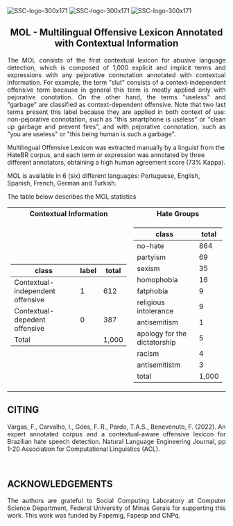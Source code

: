 ![SSC-logo-300x171](https://github.com/franciellevargas/HateBR/blob/5611312b1573cb1e5689fae64ab4ede88502ed78/.github/Logo-DCCUFMG.jpg)
![SSC-logo-300x171](https://github.com/franciellevargas/HateBR/blob/7e5fe34063f89296b17f8c255b89360dfef75761/.github/icmc.png)     ![SSC-logo-300x171](https://github.com/franciellevargas/HateBR/blob/1c2ecbc54df5719102d068370b3eca9dacea8334/.github/locus_media.png)



<h2 align="center"> MOL - Multilingual Offensive Lexicon Annotated with Contextual Information </h2>  

<p align="justify"> The MOL consists of the first contextual lexicon for abusive language detection, which is composed of 1,000 explicit and implicit terms and expressions with any pejorative connotation annotated with contextual information. For example, the term "slut" consists of a context-independent offensive term because in general this term is mostly applied only with pejorative conotation. On the other hand, the terms "useless" and "garbage" are classified as context-dependent offensive. Note that two last terms present this label because they are applied in both context of use: non-pejorative connotation, such as "this smartphone is useless" or "clean up garbage and prevent fires", and with pejorative connotation, such as "you are useless" or "this being human is such a garbage". </p>

Multilingual Offensive Lexicon was extracted manually by a linguist from the HateBR corpus, and each term or expression was annotated by three different annotators, obtaining a high human agreement score (73% Kappa). 

MOL is available in 6 (six) different languages: Portuguese, English, Spanish, French, German and Turkish.


The table below describes the MOL statistics
<div align="center">
<table> 
<tr><th>Contextual Information</th><th>Hate Groups </th></tr>
<tr><td>

|class|label|total|
|--|--|--|  
|Contextual-independent offensive|1|612| 
|Contextual-depedent offensive|0|387| 
 |Total||1,000| 


</td><td>

|class|total|  
|--|--|  
|no-hate |864|
|partyism|69|
|sexism|35|
|homophobia|16|
|fatphobia|9|
|religious intolerance|9|
|antisemitism|1|
|apology for the dictatorship|5|
|racism|4|  
|antisemitistm|3| 
|total|1,000|


</td></tr></table>
</div>



<h2 align="left"> CITING </h2>

<p align="justify"> Vargas, F., Carvalho, I., Góes, F. R., Pardo, T.A.S., Benevenuto, F. (2022). An expert annotated corpus and a contextual-aware offensive lexicon for Brazilian hate speech detection. Natural Language Engineering Journal, pp 1-20 Association for Computational Linguistics (ACL).
</p>

<br>

<h2 align="left"> ACKNOWLEDGEMENTS </h2>

<p align="justify">The authors are grateful to Social Computing Laboratory at Computer Science Department, Federal University of Minas Gerais for supporting this work. This work was funded by Fapemig, Fapesp and CNPq. 
  
</p>
</br>


